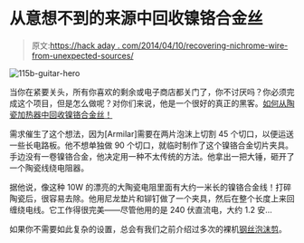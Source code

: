 # 从意想不到的来源中回收镍铬合金丝

> 原文:[https://hack aday . com/2014/04/10/recovering-nichrome-wire-from-unexpected-sources/](https://hackaday.com/2014/04/10/recovering-nichrome-wire-from-unexpected-sources/)

![115b-guitar-hero](../Images/f30b737858a146d82728abf419de4ad6.png)

当你在紧要关头，所有你喜欢的剩余或电子商店都关门了，你不讨厌吗？你必须完成这个项目，但是怎么做呢？对你们来说，他是一个很好的真正的黑客。[如何从陶瓷加热器中回收镍铬合金丝！](http://electronicmercenary.wordpress.com/2014/04/07/guitar-hero-the-emergency-nichrome-song/)

需求催生了这个想法，因为[Armilar]需要在两片泡沫上切割 45 个切口，以便运送一些长电路板。他不想单独做 90 个切口，就临时制作了这个镍铬合金切片夹具。手边没有一卷镍铬合金，他决定用一种不太传统的方法。他拿出一把大锤，砸开了一个陶瓷线绕电阻器。

据他说，像这种 10W 的漂亮的大陶瓷电阻里面有大约一米长的镍铬合金线！打碎陶瓷后，很容易去除。他用尼龙垫片和铆钉做了一个夹具，然后在整个长度上来回缠绕电线。它工作得很完美——尽管他用的是 240 伏直流电，大约 1.2 安…

如果你不需要如此复杂的设置，总会有我们之前介绍过多次的裸机[钢丝泡沫剪](http://hackaday.com/2014/01/26/diy-foam-cutter-makes-it-too-easy/)。